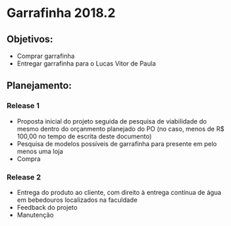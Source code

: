 # Garrafinha 2018.2

## Objetivos:
 - Comprar garrafinha 
 - Entregar garrafinha para o Lucas Vitor de Paula
 
## Planejamento:
 ###  Release 1
 - Proposta inicial do projeto seguida de pesquisa de viabilidade do mesmo dentro do orçanmento planejado do PO (no caso, menos de R$ 100,00 no tempo de escrita deste documento)
 - Pesquisa de modelos possíveis de garrafinha para presente em pelo menos uma loja
 - Compra 
 
 ### Release 2
 - Entrega do produto ao cliente, com direito à entrega contínua de água em bebedouros localizados na faculdade
 - Feedback do projeto
 - Manutenção
